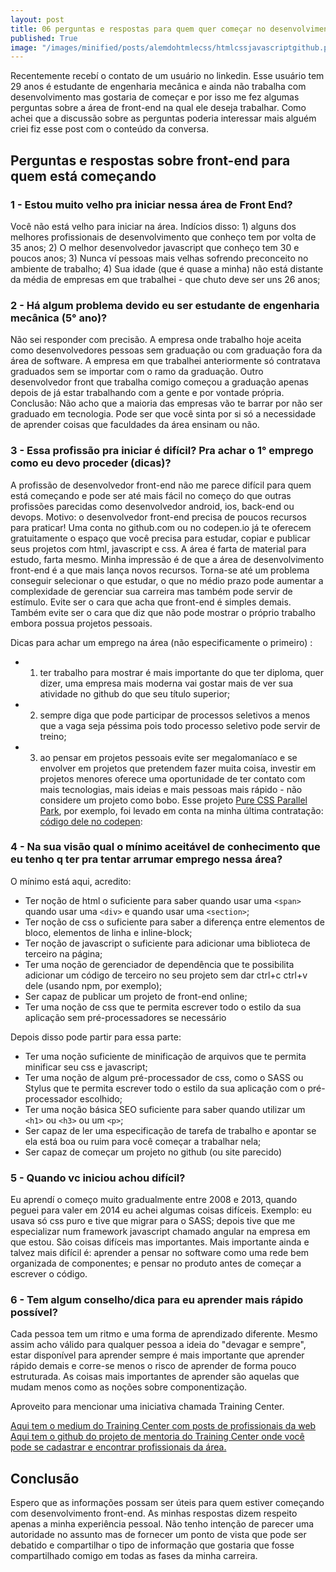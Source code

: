 ```yaml
---
layout: post
title: 06 perguntas e respostas para quem quer começar no desenvolvimento front-end.
published: True
image: "/images/minified/posts/alemdohtmlecss/htmlcssjavascriptgithub.png"
---
```


Recentemente recebí o contato de um usuário no linkedin. Esse usuário tem 29 anos é estudante de engenharia mecânica e ainda não trabalha com desenvolvimento mas gostaria de começar e por isso me fez algumas perguntas sobre a área de front-end na qual ele deseja trabalhar.
Como achei que a discussão sobre as perguntas poderia interessar mais alguém criei fiz esse post com o conteúdo da conversa.

## Perguntas e respostas sobre front-end para quem está começando

### 1 - Estou muito velho pra iniciar nessa área de Front End?

Você não está velho para iniciar na área. Indícios disso: 1) alguns dos melhores profissionais de desenvolvimento que conheço tem por volta de 35 anos; 2) O melhor desenvolvedor javascript que conheço tem 30 e poucos anos; 3) Nunca ví pessoas mais velhas sofrendo preconceito no ambiente de trabalho; 4) Sua idade (que é quase a minha) não está distante da média de empresas em que trabalhei - que chuto deve ser uns 26 anos;

### 2 - Há algum problema devido eu ser estudante de engenharia mecânica (5° ano)?

Não sei responder com precisão. A empresa onde trabalho hoje aceita como desenvolvedores pessoas sem graduação ou com graduação fora da área de software. A empresa em que trabalhei anteriormente só contratava graduados sem se importar com o ramo da graduação. Outro desenvolvedor front que trabalha comigo começou a graduação apenas depois de já estar trabalhando com a gente e por vontade própria. Conclusão: Não acho que a maioria das empresas vão te barrar por não ser graduado em tecnologia. Pode ser que você sinta por si só a necessidade de aprender coisas que faculdades da área ensinam ou não.

### 3 - Essa profissão pra iniciar é difícil? Pra achar o 1° emprego como eu devo proceder (dicas)?

A profissão de desenvolvedor front-end não me parece difícil para quem está começando e pode ser até mais fácil no começo do que outras profissões parecidas como desenvolvedor android, ios, back-end ou devops. Motivo: o desenvolvedor front-end precisa de poucos recursos para praticar! Uma conta no github.com ou no codepen.io já te oferecem gratuitamente o espaço que você precisa para estudar, copiar e publicar seus projetos com html, javascript e css. A área é farta de material para estudo, farta mesmo. Minha impressão é de que a área de desenvolvimento front-end é a que mais lança novos recursos. Torna-se até um problema conseguir selecionar o que estudar, o que no médio prazo pode aumentar a complexidade de gerenciar sua carreira mas também pode servir de estímulo. Evite ser o cara que acha que front-end é simples demais. Também evite ser o cara que diz que não pode mostrar o próprio trabalho embora possua projetos pessoais.

Dicas para achar um emprego na área (não especificamente o primeiro) : 

* 1) ter trabalho para mostrar é mais importante do que ter diploma, quer dizer, uma empresa mais moderna vai gostar mais de ver sua atividade no github do que seu título superior; 
* 2) sempre diga que pode participar de processos seletivos a menos que a vaga seja péssima pois todo processo seletivo pode servir de treino; 
* 3) ao pensar em projetos pessoais evite ser megalomaníaco e se envolver em projetos que pretendem fazer muita coisa, investir em projetos menores oferece uma oportunidade de ter contato com mais tecnologias, mais ideias e mais pessoas mais rápido - não considere um projeto como bobo. Esse projeto [Pure CSS Parallel Park](http://jotateles.com.br/pure-css-parallel-park), por exemplo, foi levado em conta na minha última contratação: [código dele no codepen](http://codepen.io/teles/pen/gbKeLR): 

### 4 - Na sua visão qual o mínimo aceitável de conhecimento que eu tenho q ter pra tentar arrumar emprego nessa área?

O mínimo está aqui, acredito:

* Ter noção de html o suficiente para saber quando usar uma `<span>` quando usar uma `<div>` e quando usar uma `<section>`;
* Ter noção de css o suficiente para saber a diferença entre elementos de bloco, elementos de linha e inline-block;
* Ter noção de javascript o suficiente para adicionar uma biblioteca de terceiro na página;
* Ter uma noção de gerenciador de dependência que te possibilita adicionar um código de terceiro no seu projeto sem dar ctrl+c ctrl+v dele (usando npm, por exemplo);
* Ser capaz de publicar um projeto de front-end online;
* Ter uma noção de css que te permita escrever todo o estilo da sua aplicação sem pré-processadores se necessário

Depois disso pode partir para essa parte:

* Ter uma noção suficiente de minificação de arquivos que te permita minificar seu css e javascript;
* Ter uma noção de algum pré-processador de css, como o SASS ou Stylus que te permita escrever todo o estilo da sua aplicação com o pré-processador escolhido;
* Ter uma noção básica SEO suficiente para saber quando utilizar um `<h1>` ou `<h3>` ou um `<p>`;
* Ser capaz de ler uma especificação de tarefa de trabalho e apontar se ela está boa ou ruim para você começar a trabalhar nela;
* Ser capaz de começar um projeto no github (ou site parecido)

### 5 - Quando vc iniciou achou difícil? 

Eu aprendí o começo muito gradualmente entre 2008 e 2013, quando peguei para valer em 2014 eu achei algumas coisas difíceis. Exemplo: eu usava só css puro e tive que migrar para o SASS; depois tive que me especializar num framework javascript chamado angular na empresa em que estou. São coisas difíceis mas importantes. Mais importante ainda e talvez mais difícil é: aprender a pensar no software como uma rede bem organizada de componentes; e pensar no produto antes de começar a escrever o código.

### 6 - Tem algum conselho/dica para eu aprender mais rápido possível?

Cada pessoa tem um ritmo e uma forma de aprendizado diferente. Mesmo assim acho válido para qualquer pessoa a ideia do "devagar e sempre", estar disponível para aprender sempre é mais importante que aprender rápido demais e corre-se menos o risco de aprender de forma pouco estruturada. As coisas mais importantes de aprender são aquelas que mudam menos como as noções sobre componentização.

Aproveito para mencionar uma iniciativa chamada Training Center.

[Aqui tem o medium do Training Center com posts de profissionais da web](https://medium.com/trainingcenter) 
[Aqui tem o github do projeto de mentoria do Training Center onde você pode se cadastrar e encontrar profissionais da área.](https://github.com/training-center)

## Conclusão

Espero que as informações possam ser úteis para quem estiver começando com desenvolvimento front-end. As minhas respostas dizem respeito apenas a minha experiência pessoal. Não tenho intenção de parecer uma autoridade no assunto mas de fornecer um ponto de vista que pode ser debatido e compartilhar o tipo de informação que gostaria que fosse compartilhado comigo em todas as fases da minha carreira.
